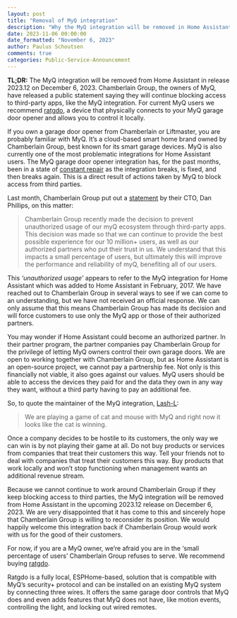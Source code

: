 ```yaml
---
layout: post
title: "Removal of MyQ integration"
description: "Why the MyQ integration will be removed in Home Assistant 2023.12"
date: 2023-11-06 00:00:00
date_formatted: "November 6, 2023"
author: Paulus Schoutsen
comments: true
categories: Public-Service-Announcement
---
```


**TL;DR:** The MyQ integration will be removed from Home Assistant in release 2023.12 on December 6, 2023. Chamberlain Group, the owners of MyQ, have released a public statement saying they will continue blocking access to third-party apps, like the MyQ integration. For current MyQ users we recommend [ratgdo], a device that physically connects to your MyQ garage door opener and allows you to control it locally.

If you own a garage door opener from Chamberlain or Liftmaster, you are probably familiar with MyQ. It’s a cloud-based smart home brand owned by Chamberlain Group, best known for its smart garage devices. MyQ is also currently one of the most problematic integrations for Home Assistant users. The MyQ garage door opener integration has, for the past months, been in a state of [constant repair](https://community.home-assistant.io/t/the-current-state-of-myq-from-the-codeowner/630623) as the integration breaks, is fixed, and then breaks again. This is a direct result of actions taken by MyQ to block access from third parties.

<!--more-->
Last month, Chamberlain Group put out a [statement](https://chamberlaingroup.com/press/a-message-about-our-decision-to-prevent-unauthorized-usage-of-myq) by their CTO, Dan Phillips, on this matter:

> Chamberlain Group recently made the decision to prevent unauthorized usage of our myQ ecosystem through third-party apps. This decision was made so that we can continue to provide the best possible experience for our 10 million+ users, as well as our authorized partners who put their trust in us. We understand that this impacts a small percentage of users, but ultimately this will improve the performance and reliability of myQ, benefiting all of our users.

This _‘unauthorized usage’_ appears to refer to the MyQ integration for Home Assistant which was added to Home Assistant in February, 2017. We have reached out to Chamberlain Group in several ways to see if we can come to an understanding, but we have not received an official response. We can only assume that this means Chamberlain Group has made its decision and will force customers to use only the MyQ app or those of their authorized partners.

You may wonder if Home Assistant could become an authorized partner. In their partner program, the partner companies pay Chamberlain Group for the privilege of letting MyQ owners control their own garage doors. We are open to working together with Chamberlain Group, but as Home Assistant is an open-source project, we cannot pay a partnership fee. Not only is this financially not viable, it also goes against our values. MyQ users should be able to access the devices they paid for and the data they own in any way they want, without a third party having to pay an additional fee.

So, to quote the maintainer of the MyQ integration, [Lash-L](https://github.com/Lash-L):

> We are playing a game of cat and mouse with MyQ and right now it looks like the cat is winning.

Once a company decides to be hostile to its customers, the only way we can win is by not playing their game at all. Do not buy products or services from companies that treat their customers this way. Tell your friends not to deal with companies that treat their customers this way. Buy products that work locally and won’t stop functioning when management wants an additional revenue stream.

Because we cannot continue to work around Chamberlain Group if they keep blocking access to third parties, the MyQ integration will be removed from Home Assistant in the upcoming 2023.12 release on December 6, 2023. We are very disappointed that it has come to this and sincerely hope that Chamberlain Group is willing to reconsider its position. We would happily welcome this integration back if Chamberlain Group would work with us for the good of their customers.

For now, if you are a MyQ owner, we’re afraid you are in the ‘small percentage of users’ Chamberlain Group refuses to serve. We recommend buying [ratgdo].

Ratgdo is a fully local, ESPHome-based, solution that is compatible with MyQ’s security+ protocol and can be installed on an existing MyQ system by connecting three wires. It offers the same garage door controls that MyQ does and even adds features that MyQ does not have, like motion events, controlling the light, and locking out wired remotes.

[ratgdo]: https://paulwieland.github.io/ratgdo/
